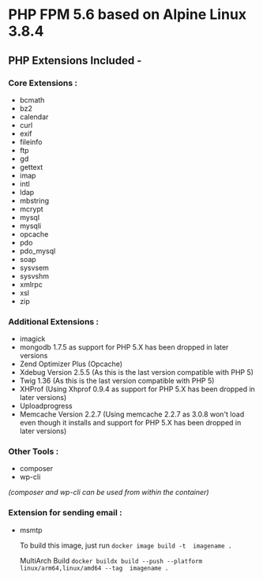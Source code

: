# PHP FPM 5.6 based on Alpine Linux 3.8.4

## PHP Extensions Included -

### Core Extensions :

* bcmath
* bz2
* calendar
* curl
* exif
* fileinfo
* ftp
* gd
* gettext
* imap
* intl
* ldap
* mbstring
* mcrypt
* mysql
* mysqli
* opcache
* pdo
* pdo_mysql
* soap
* sysvsem
* sysvshm
* xmlrpc
* xsl
* zip

### Additional Extensions :

* imagick
* mongodb 1.7.5 as support for PHP 5.X has been dropped in later versions
* Zend Optimizer Plus (Opcache)
* Xdebug Version 2.5.5 (As this is the last version compatible with PHP 5)
* Twig 1.36 (As this is the last version compatible with PHP 5)
* XHProf (Using Xhprof 0.9.4 as support for PHP 5.X has been dropped in later versions)
* Uploadprogress
* Memcache Version 2.2.7 (Using memcache 2.2.7 as 3.0.8 won't load even though it installs and support for PHP 5.X has been dropped in later versions)


### Other Tools :
* composer
* wp-cli

<em>(composer and wp-cli can be used from within the container)</em>


### Extension for sending email :

* msmtp

  To build this image, just run
```docker image build -t  imagename .```

  MultiArch Build
```docker buildx build --push --platform linux/arm64,linux/amd64 --tag  imagename . ```
